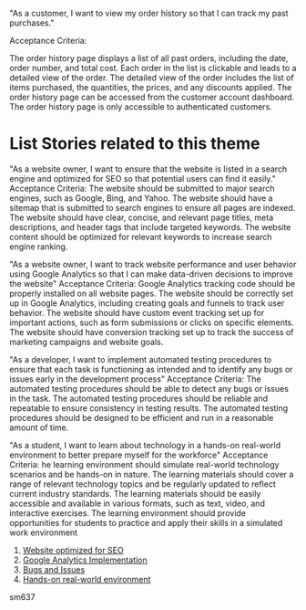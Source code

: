 
"As a customer, I want to view my order history so that I can track my past purchases."

Acceptance Criteria:

The order history page displays a list of all past orders, including the date, order number, and total cost.
Each order in the list is clickable and leads to a detailed view of the order.
The detailed view of the order includes the list of items purchased, the quantities, the prices, and any discounts applied.
The order history page can be accessed from the customer account dashboard.
The order history page is only accessible to authenticated customers.


# List Stories related to this theme

"As a website owner, I want to ensure that the website is listed in a search engine and optimized for SEO so that potential users can find it easily."
Acceptance Criteria: 
The website should be submitted to major search engines, such as Google, Bing, and Yahoo.
The website should have a sitemap that is submitted to search engines to ensure all pages are indexed.
The website should have clear, concise, and relevant page titles, meta descriptions, and header tags that include targeted keywords.
The website content should be optimized for relevant keywords to increase search engine ranking.


"As a website owner, I want to track website performance and user behavior using Google Analytics so that I can make data-driven decisions to improve the website"
Acceptance Criteria:
Google Analytics tracking code should be properly installed on all website pages.
The website should be correctly set up in Google Analytics, including creating goals and funnels to track user behavior.
The website should have custom event tracking set up for important actions, such as form submissions or clicks on specific elements.
The website should have conversion tracking set up to track the success of marketing campaigns and website goals.


"As a developer, I want to implement automated testing procedures to ensure that each task is functioning as intended and to identify any bugs or issues early in the development process"
Acceptance Criteria:
The automated testing procedures should be able to detect any bugs or issues in the task.
The automated testing procedures should be reliable and repeatable to ensure consistency in testing results.
The automated testing procedures should be designed to be efficient and run in a reasonable amount of time.


"As a student, I want to learn about technology in a hands-on real-world environment to better prepare myself for the workforce"
Acceptance Criteria:
he learning environment should simulate real-world technology scenarios and be hands-on in nature.
The learning materials should cover a range of relevant technology topics and be regularly updated to reflect current industry standards.
The learning materials should be easily accessible and available in various formats, such as text, video, and interactive exercises.
The learning environment should provide opportunities for students to practice and apply their skills in a simulated work environment


1. [Website optimized for SEO](documentation/templates/theme/initiatives/epics/stories/tasks/task_template.md)
2. [Google Analytics Implementation](documentation/templates/theme/initiatives/epics/stories/tasks/task_template.md)
3. [Bugs and Issues](documentation/templates/theme/initiatives/epics/stories/tasks/task_template.md)
4. [Hands-on real-world environment](documentation/templates/theme/initiatives/epics/stories/tasks/task_template.md)

sm637
